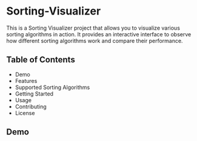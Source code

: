 # Sorting-Visualizer
This is a Sorting Visualizer project that allows you to visualize various sorting algorithms in action. It provides an interactive interface to observe how different sorting algorithms work and compare their performance.

## Table of Contents
- Demo
- Features
- Supported Sorting Algorithms
- Getting Started
- Usage
- Contributing
- License

## Demo
